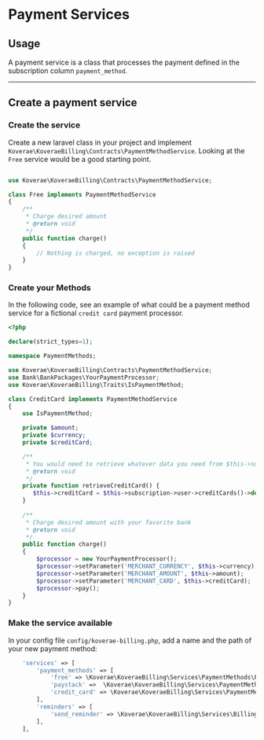 # Payment Services

## Usage

A payment service is a class that processes the payment defined in the subscription column `payment_method`.

---

## Create a payment service

### Create the service
Create a new laravel class in your project and implement `Koverae\KoveraeBilling\Contracts\PaymentMethodService`. Looking at the `Free` service would be a good starting point.

```php

use Koverae\KoveraeBilling\Contracts\PaymentMethodService;

class Free implements PaymentMethodService
{
    /**
     * Charge desired amount
     * @return void
     */
    public function charge()
    {
        // Nothing is charged, no exception is raised
    }
}
```

### Create your Methods
In the following code, see an example of what could be a payment method service for a fictional `credit card` payment processor.

```php
<?php

declare(strict_types=1);

namespace PaymentMethods;

use Koverae\KoveraeBilling\Contracts\PaymentMethodService;
use Bank\BankPackages\YourPaymentProcessor;
use Koverae\KoveraeBilling\Traits\IsPaymentMethod;

class CreditCard implements PaymentMethodService
{
    use IsPaymentMethod;

    private $amount;
    private $currency;
    private $creditCard;

    /**
     * You would need to retrieve whatever data you need from $this->subscription relationships
     * @return void
     */
    private function retrieveCreditCard() {
       $this->creditCard = $this->subscription->user->creditCards()->default;
    }
    
    /**
     * Charge desired amount with your favorite bank
     * @return void
     */
    public function charge()
    {
        $processor = new YourPaymentProcessor();
        $processor->setParameter('MERCHANT_CURRENCY', $this->currency);
        $processor->setParameter('MERCHANT_AMOUNT', $this->amount);
        $processor->setParameter('MERCHANT_CARD', $this->creditCard);
        $processor->pay();
    }
}
```

### Make the service available
In your config file `config/koverae-billing.php`, add a name and the path of your new payment method:
```php
    'services' => [
        'payment_methods' => [
            'free' => \Koverae\KoveraeBilling\Services\PaymentMethods\Free::class,
            'paystack' =>  \Koverae\KoveraeBilling\Services\PaymentMethods\Paystack::class,
            'credit_card' => \Koverae\KoveraeBilling\Services\PaymentMethods\CreditCard::class,
        ],
        'reminders' => [
            'send_reminder' => \Koverae\KoveraeBilling\Services\Billing\ReminderService::class,
        ],
    ],
```
